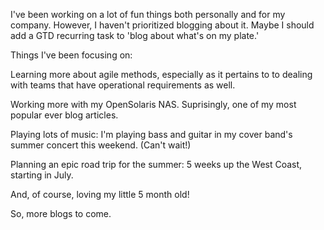 <!--
.. title: So much to say, so little time to say it!
.. date: 2009/06/18 13:37
.. slug: so-much-to-say-so-little-time-to-say-it
.. tags:
.. link:
.. description:
-->

I've been working on a lot of fun things both personally and for my company. However, I haven't prioritized blogging about it. Maybe I should add a GTD recurring task to 'blog about what's on my plate.'

Things I've been focusing on:

Learning more about agile methods, especially as it pertains to to dealing with teams that have operational requirements as well. 

Working more with my OpenSolaris NAS. Suprisingly, one of my most popular ever blog articles. 

Playing lots of music: I'm playing bass and guitar in my cover band's summer concert this weekend. (Can't wait!)

Planning an epic road trip for the summer: 5 weeks up the West Coast, starting in July.

And, of course, loving my little 5 month old!

So, more blogs to come.   

